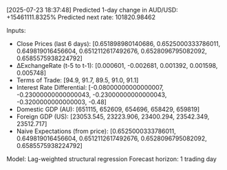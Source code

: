 [2025-07-23 18:37:48] Predicted 1-day change in AUD/USD: +15461111.8325%
Predicted next rate: 101820.98462

Inputs:
- Close Prices (last 6 days): [0.651898980140686, 0.6525000333786011, 0.649819016456604, 0.6512112617492676, 0.6528096795082092, 0.6585575938224792]
- ΔExchangeRate (t-5 to t-1): [0.000601, -0.002681, 0.001392, 0.001598, 0.005748]
- Terms of Trade: [94.9, 91.7, 89.5, 91.0, 91.1]
- Interest Rate Differential: [-0.08000000000000007, -0.23000000000000043, -0.23000000000000043, -0.3200000000000003, -0.48]
- Domestic GDP (AU): [651115, 652609, 654696, 658429, 659819]
- Foreign GDP (US): [23053.545, 23223.906, 23400.294, 23542.349, 23512.717]
- Naive Expectations (from price): [0.6525000333786011, 0.649819016456604, 0.6512112617492676, 0.6528096795082092, 0.6585575938224792]

Model: Lag-weighted structural regression
Forecast horizon: 1 trading day
